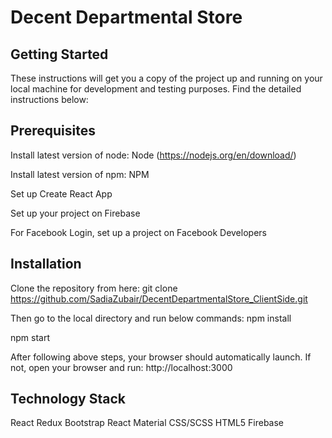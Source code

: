# Decent Departmental Store


## Getting Started

These instructions will get you a copy of the project up and running on your local machine for development and testing purposes. Find the detailed instructions below:

## Prerequisites

Install latest version of node: Node (https://nodejs.org/en/download/)

Install latest version of npm: NPM

Set up Create React App

Set up your project on Firebase

For Facebook Login, set up a project on Facebook Developers

## Installation

Clone the repository from here:
git clone https://github.com/SadiaZubair/DecentDepartmentalStore_ClientSide.git

Then go to the local directory and run below commands:
npm install

npm start

After following above steps, your browser should automatically launch. If not, open your browser and run:
http://localhost:3000

## Technology Stack

React
Redux
Bootstrap
React Material
CSS/SCSS
HTML5
Firebase

